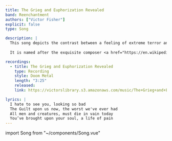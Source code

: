 ```yaml
---
title: The Grieg and Euphorization Revealed
band: Reenchantment
authors: ["Victor Fisher"]
explicit: false
type: Song

description: |
  This song depicts the contrast between a feeling of extreme terror and a calm and reflective period that may be experienced in its wake.
  
  It is named after the exquisite composer <a href="https://en.wikipedia.org/wiki/Funeral_March_in_Memory_of_Rikard_Nordraak" target="_blank">Edvard Grieg</a>.

recordings:
  - title: The Grieg and Euphorization Revealed
    type: Recording
    style: Doom Metal
    length: "3:25"
    released: 
    link: https://victorslibrary.s3.amazonaws.com/music/The+Grieg+and+Euphorization+Revealed/The+Grieg+and+Euphorization+Revealed.mp3

lyrics: |
  I hate to see you, looking so bad
  The Guilt upon us now, the worst we've ever had
  All men and creatures, must die in vain today
  You’ve brought upon your soul, a life of pain
---
```


import Song from "~/components/Song.vue"

<Song :songData="$frontmatter" />
